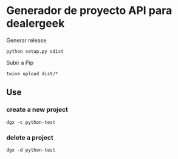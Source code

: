 # Generador de proyecto API para dealergeek

Generar release

```
python setup.py sdist
```

Subir a Pip

```
twine upload dist/*
```


## Use

### create a new project

```
dgx -c python-test
```


### delete a project

```
dgx -d python-test
```